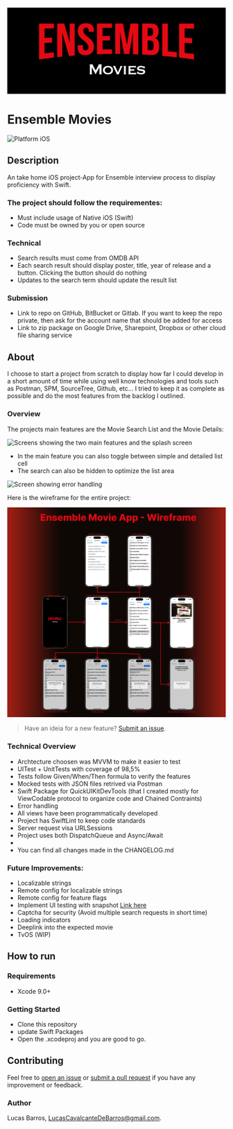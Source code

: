 ![Cover image](img/Github_Header.png)

# Ensemble Movies

![Platform iOS](https://img.shields.io/badge/Platform-iOS-blue)

## Description
An take home iOS project-App for Ensemble interview process to display proficiency with Swift. 
### The project should follow the requirementes: 
- Must include usage of Native iOS (Swift)
- Code must be owned by you or open source
### Technical 
- Search results must come from OMDB API
- Each search result should display poster, title, year of release and a button. Clicking the button should do
nothing
- Updates to the search term should update the result list

### Submission
- Link to repo on GitHub, BitBucket or Gitlab. If you want to keep the repo private, then ask for the
account name that should be added for access
- Link to zip package on Google Drive, Sharepoint, Dropbox or other cloud file sharing service

## About

I choose to start a project from scratch to display how far I could develop in a short amount of time while using well know technologies and tools such as Postman, SPM, SourceTree, Github, etc...
I tried to keep it as complete as possible and do the most features from the backlog I outlined. 

### Overview

The projects main features are the Movie Search List and the Movie Details: 

![Screens showing the two main features and the splash screen](img/Github_Features01.png)

- In the main feature you can also toggle between simple and detailed list cell
- The search can also be hidden to optimize the list area

![Screen showing error handling](img/Github_Features02.png)

Here is the wireframe for the entire project:

![Entire project wireframe with all possible user interactions](img/Github_ProjectWireframe.png)

> Have an ideia for a new feature? [Submit an issue](https://github.com/LucasCBarros/EnsembleMoviesOMDB/UBorrow/issues/new).

### Technical Overview

- Archtecture choosen was MVVM to make it easier to test
- UITest + UnitTests with coverage of 98,5%
- Tests follow Given/When/Then formula to verify the features
- Mocked tests with JSON files retrived via Postman 
- Swift Package for QuickUIKitDevTools (that I created mostly for ViewCodable protocol to organize code and Chained Contraints)
- Error handling
- All views have been programmatically developed
- Project has SwiftLint to keep code standards
- Server request visa URLSessions
- Project uses both DispatchQueue and Async/Await
- 
- You can find all changes made in the CHANGELOG.md

### Future Improvements: 

- Localizable strings
- Remote config for localizable strings
- Remote config for feature flags
- Implement UI testing with snapshot [Link here](https://github.com/uber/ios-snapshot-test-case/)
- Captcha for security (Avoid multiple search requests in short time)
- Loading indicators
- Deeplink into the expected movie
- TvOS (WIP)

## How to run

### Requirements
- Xcode 9.0+

### Getting Started
- Clone this repository
- update Swift Packages
- Open the .xcodeproj and you are good to go.

## Contributing

Feel free to [open an issue](https://github.com/LucasCBarros/EnsembleMoviesOMDB/issues/new) or [submit a pull request](https://github.com/LucasCBarros/EnsembleMoviesOMDB/compare) if you have any improvement or feedback.

### Author

Lucas Barros, LucasCavalcanteDeBarros@gmail.com.
